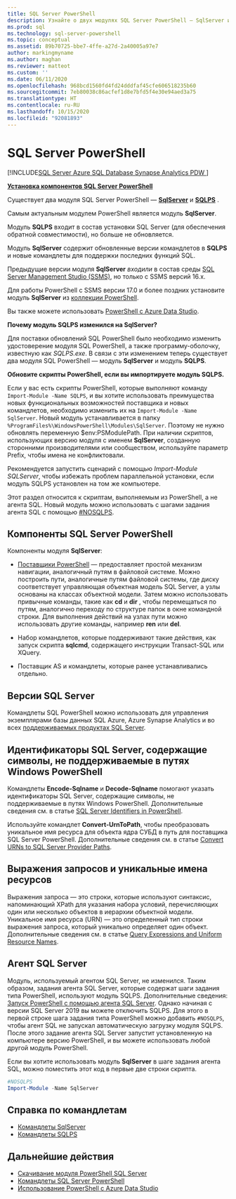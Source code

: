 ```yaml
---
title: SQL Server PowerShell
description: Узнайте о двух модулях SQL Server PowerShell — SqlServer и SQLPS, — которые включают поставщиков и командлеты PowerShell.
ms.prod: sql
ms.technology: sql-server-powershell
ms.topic: conceptual
ms.assetid: 89b70725-bbe7-4ffe-a27d-2a40005a97e7
author: markingmyname
ms.author: maghan
ms.reviewer: matteot
ms.custom: ''
ms.date: 06/11/2020
ms.openlocfilehash: 968bcd1560fd4fd24dddfaf45cfe606518235b60
ms.sourcegitcommit: 7eb80038c86acfef1d8e7bfd5f4e30e94aed3a75
ms.translationtype: HT
ms.contentlocale: ru-RU
ms.lasthandoff: 10/15/2020
ms.locfileid: "92081893"
---
```

# <a name="sql-server-powershell"></a>SQL Server PowerShell

[!INCLUDE[SQL Server Azure SQL Database Synapse Analytics PDW ](../includes/applies-to-version/sql-asdb-asdbmi-asa-pdw.md)]

**[Установка компонентов SQL Server PowerShell](download-sql-server-ps-module.md)**

Существует два модуля SQL Server PowerShell — **[SqlServer](https://docs.microsoft.com/powershell/module/sqlserver)** и **[SQLPS](https://docs.microsoft.com/powershell/module/sqlps)** .

Самым актуальным модулем PowerShell является модуль **SqlServer**.

Модуль **SQLPS** входит в состав установки SQL Server (для обеспечения обратной совместимости), но больше не обновляется.

Модуль **SqlServer** содержит обновленные версии командлетов в **SQLPS** и новые командлеты для поддержки последних функций SQL.

Предыдущие версии модуля **SqlServer** *входили* в состав среды [SQL Server Management Studio (SSMS)](../ssms/download-sql-server-management-studio-ssms.md), но только с SSMS версий 16.x.

Для работы PowerShell с SSMS версии 17.0 и более поздних установите модуль **SqlServer** из [коллекции PowerShell](https://www.powershellgallery.com/packages/SqlServer).

Вы также можете использовать [PowerShell с Azure Data Studio](../azure-data-studio/extensions/powershell-extension.md).

**Почему модуль SQLPS изменился на SqlServer?**

Для поставки обновлений SQL PowerShell было необходимо изменить удостоверение модуля SQL PowerShell, а также программу-оболочку, известную как *SQLPS.exe*. В связи с эти изменением теперь существует два модуля SQL PowerShell — модуль **SqlServer** и модуль **SQLPS**.  

**Обновите скрипты PowerShell, если вы импортируете модуль SQLPS.**

Если у вас есть скрипты PowerShell, которые выполняют команду `Import-Module -Name SQLPS`, и вы хотите использовать преимущества новых функциональных возможностей поставщика и новых командлетов, необходимо изменить их на `Import-Module -Name SqlServer`. Новый модуль устанавливается в папку `%ProgramFiles%\WindowsPowerShell\Modules\SqlServer`. Поэтому не нужно обновлять переменную $env:PSModulePath. При наличии скриптов, использующих версию модуля с именем **SqlServer**, созданную сторонними производителями или сообществом, используйте параметр Prefix, чтобы имена не конфликтовали.

Рекомендуется запустить сценарий с помощью *Import-Module SQLServer*, чтобы избежать проблем параллельной установки, если модуль SQLPS установлен на том же компьютере.

Этот раздел относится к скриптам, выполняемым из PowerShell, а не агента SQL. Новый модуль можно использовать с шагами задания агента SQL с помощью [#NOSQLPS](#sql-server-agent).

## <a name="sql-server-powershell-components"></a>Компоненты SQL Server PowerShell

Компоненты модуля **SqlServer**:

- [Поставщики PowerShell](/powershell/module/microsoft.powershell.core/about/about_providers) — предоставляет простой механизм навигации, аналогичный путям в файловой системе. Можно построить пути, аналогичные путям файловой системы, где диску соответствует управляющая объектная модель SQL Server, а узлы основаны на классах объектной модели. Затем можно использовать привычные команды, такие как **cd** и **dir** , чтобы перемещаться по путям, аналогично переходу по структуре папок в окне командной строки. Для выполнения действий на узлах пути можно использовать другие команды, например **ren** или **del**.

- Набор командлетов, которые поддерживают такие действия, как запуск скрипта **sqlcmd**, содержащего инструкции Transact-SQL или XQuery.  

- Поставщик AS и командлеты, которые ранее устанавливались отдельно.

## <a name="sql-server-versions"></a>Версии SQL Server

Командлеты SQL PowerShell можно использовать для управления экземплярами базы данных SQL Azure, Azure Synapse Analytics и во всех [поддерживаемых продуктах SQL Server](https://support.microsoft.com/lifecycle/search/1044).

## <a name="sql-server-identifiers-that-contain-characters-not-supported-in-powershell-paths"></a>Идентификаторы SQL Server, содержащие символы, не поддерживаемые в путях Windows PowerShell

Командлеты **Encode-Sqlname** и **Decode-Sqlname** помогают указать идентификаторы SQL Server, содержащие символы, не поддерживаемые в путях Windows PowerShell. Дополнительные сведения см. в статье [SQL Server Identifiers in PowerShell](sql-server-identifiers-in-powershell.md).

Используйте командлет **Convert-UrnToPath**, чтобы преобразовать уникальное имя ресурса для объекта ядра СУБД в путь для поставщика SQL Server PowerShell. Дополнительные сведения см. в статье [Convert URNs to SQL Server Provider Paths](/powershell/module/sqlserver/Convert-UrnToPath).
  
## <a name="query-expressions-and-unique-resource-names"></a>Выражения запросов и уникальные имена ресурсов  

Выражения запроса — это строки, которые используют синтаксис, напоминающий XPath для указания набора условий, перечисляющих один или несколько объектов в иерархии объектной модели. Уникальное имя ресурса (URN) — это определенный тип строки выражения запроса, который уникально определяет один объект. Дополнительные сведения см. в статье [Query Expressions and Uniform Resource Names](query-expressions-and-uniform-resource-names.md).

## <a name="sql-server-agent"></a>Агент SQL Server

Модуль, используемый агентом SQL Server, не изменился. Таким образом, задания агента SQL Server, которые содержат шаги задания типа PowerShell, используют модуль SQLPS. Дополнительные сведения: [Запуск PowerShell с помощью агента SQL Server](run-windows-powershell-steps-in-sql-server-agent.md). Однако начиная с версии SQL Server 2019 вы можете отключить SQLPS. Для этого в первой строке шага задания типа PowerShell можно добавить `#NOSQLPS`, чтобы агент SQL не запускал автоматическую загрузку модуля SQLPS. После этого задание агента SQL Server запустит установленную на компьютере версию PowerShell, и вы можете использовать любой другой модуль PowerShell.

Если вы хотите использовать модуль **SqlServer** в шаге задания агента SQL, можно поместить этот код в первые две строки скрипта.

```powershell
#NOSQLPS
Import-Module -Name SqlServer
```

## <a name="cmdlet-reference"></a>Справка по командлетам

- [Командлеты SqlServer](/powershell/module/sqlserver)
- [Командлеты SQLPS](/powershell/module/sqlps)

## <a name="next-steps"></a>Дальнейшие действия

- [Скачивание модуля PowerShell SQL Server](download-sql-server-ps-module.md)
- [Командлеты SQL Server PowerShell](/powershell/module/sqlserver)
- [Использование PowerShell с Azure Data Studio](../azure-data-studio/extensions/powershell-extension.md)
